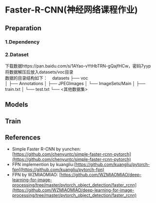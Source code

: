 # Faster-R-CNN(神经网络课程作业)

## Preparation
### 1.Dependency


### 2.Dataset
下载数据https://pan.baidu.com/s/1AYao-vYtHbTRN-gQajfHCw，密码7yyp  
将数据解压后放入datasets/voc目录  
数据的目录结构如下：
&nbsp; &nbsp;datasets
          ├── voc           
          │    ├── Annotations
          │    ├── JPEGImages
          │    └── ImageSets/Main
          │            ├── train.txt
          │            └── test.txt
          └── <其他数据集>

## Models

## Train


## References
- Simple Faster R-CNN by yunchen: [https://github.com/chenyuntc/simple-faster-rcnn-pytorch](https://github.com/chenyuntc/simple-faster-rcnn-pytorch)
- FPN implemention by kuangliu:[https://github.com/kuangliu/pytorch-fpn](https://github.com/kuangliu/pytorch-fpn)
- FPN by WZMIAOMIAO: [https://github.com/WZMIAOMIAO/deep-learning-for-image-processing/tree/master/pytorch_object_detection/faster_rcnn](https://github.com/WZMIAOMIAO/deep-learning-for-image-processing/tree/master/pytorch_object_detection/faster_rcnn)
